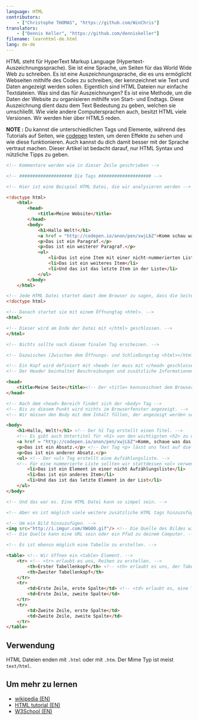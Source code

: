 ```yaml
---
language: HTML
contributors:
    - ["Christophe THOMAS", "https://github.com/WinChris"]
translators:
    - ["Dennis Keller", "https://github.com/denniskeller"]
filename: learnhtml-de.html
lang: de-de
---
```


HTML steht für HyperText Markup Language (Hypertext-Auszeichnungssprache).
Sie ist eine Sprache, um Seiten für das World Wide Web zu schreiben.
Es ist eine Auszeichnungssprache, die es uns ermöglicht Webseiten mithilfe des Codes zu schreiben, der kennzeichnet  wie Text und Daten angezeigt werden sollen. Eigentlich sind HTML Dateien nur einfache Textdateien.
Was sind das für Auszeichnungen? Es ist eine Methode, um die Daten der Website zu organisieren mithilfe von Start- und Endtags.
Diese Auszeichnung dient dazu dem Text Bedeutung zu geben, welchen sie umschließt.
Wie viele andere Computersprachen auch, besitzt HTML viele Versionen. Wir werden hier über HTML5 reden.

**NOTE :**  Du kannst die unterschiedlichen Tags und Elemente, während des Tutorials auf Seiten, wie [codepen](http://codepen.io/pen/) testen, um deren Effekte zu sehen und wie diese funktionieren. Auch kannst du dich damit besser mit der Sprache vertraut machen.
Dieser Artikel ist bedacht darauf, nur HTML Syntax und nützliche Tipps zu geben.


```html
<!-- Kommentare werden wie in dieser Zeile geschrieben -->

<!-- #################### Die Tags #################### -->

<!-- Hier ist eine Beispiel HTML Datei, die wir analysieren werden -->

<!doctype html>
	<html>
		<head>
			<title>Meine Website</title>
		</head>
		<body>
			<h1>Hallo Welt!</h1>
			<a href = "http://codepen.io/anon/pen/xwjLbZ">Komm schau was das hier anzeigt</a>
			<p>Das ist ein Paragraf.</p>
			<p>Das ist ein weiterer Paragraf.</p>
			<ul>
				<li>Das ist eine Item mit einer nicht-nummerierten Liste (Aufzählungsliste)</li>
				<li>Das ist ein weiteres Item</li>
				<li>Und das ist das letzte Item in der Liste</li>
			</ul>
		</body>
	</html>

<!-- Jede HTML Datei startet damit dem Browser zu sagen, dass die Seite aus HTML besteht. -->
<!doctype html>

<!-- Danach startet sie mit einem Öffnungtag <html>. -->
<html>

<!-- Dieser wird am Ende der Datei mit </html> geschlossen. -->
</html>

<!-- Nichts sollte nach diesem finalen Tag erscheinen. -->

<!-- Dazwischen (Zwischen dem Öffnungs- und Schließungstag <html></html>) finden wir: -->

<!-- Ein Kopf wird definiert mit <head> (er muss mit </head> geschlossen werden). -->
<!-- Der Header beinhaltet Beschreibungen und zusätzliche Informationen, welche nicht dargestellt werden. Das sind Metadaten. -->

<head>
	<title>Meine Seite</title><!-- Der <title> kennzeichnet dem Browser den Titel im Browserfenster und im Tabnamen anzuzeigen. -->
</head>

<!-- Nach dem <head> Bereich findet sich der <body> Tag -->
<!-- Bis zu diesem Punkt wird nichts im Browserfenster angezeigt. -->
<!-- Wir müssen den Body mit dem Inhalt füllen, der angezeigt werden soll. -->

<body>
	<h1>Hallo, Welt!</h1> <!-- Der h1 Tag erstellt einen Titel. -->
	<!-- Es gibt auch Untertitel für <h1> von den wichtigsten <h2> zu den Unwichtigsten (h6). -->
	<a href = "http://codepen.io/anon/pen/xwjLbZ">Komm, schaue was das zeigt</a> <!-- Eine URL wird zum Hyperlink, wenn es das Attribut href="" hat -->
	<p>Das ist ein Absatz.</p> <!-- Der Tag <p> lässt uns Text auf die HTML Seite hinzufügen. -->
	<p>Das ist ein anderer Absatz.</p>
	<ul> <!-- Der <ul> Tag erstellt eine Aufzählungsliste. -->
	<!-- Für eine nummerierte Liste sollten wir stattdessen <ol> verwenden. Das erste Element bekommt 1., das zweite 2. usw. -->
		<li>Das ist ein Element in einer nicht Aufzählungsliste</li>
		<li>Das ist ein anderes Item</li>
		<li>Und das ist das letzte Element in der List</li>
	</ul>
</body>

<!-- Und das war es. Eine HTML Datei kann so simpel sein. -->

<!-- Aber es ist möglich viele weitere zusätzliche HTML tags hinzuzufügen. -->

<!-- Um ein Bild hinzuzufügen. -->
<img src="http://i.imgur.com/XWG0O.gif"/> <!-- Die Quelle des Bildes wird gezeigt durch das Attribut src="" -->
<!-- Die Quelle kann eine URL sein oder ein Pfad zu deinem Computer. -->

<!-- Es ist ebenso möglich eine Tabelle zu erstellen. -->

<table> <!-- Wir öffnen ein <table> Element. -->
	<tr> <!-- <tr> erlaubt es uns, Reihen zu erstellen. -->
		<th>Erster Tabellenkopf</th> <!-- <th> erlaubt es uns, der Tabelle einen Titel zu geben. -->
		<th>Zweiter Tabellenkopf</th>
	</tr>
	<tr>
		<td>Erste Zeile, erste Spalte</td> <!-- <td> erlaubt es, eine Tabellenzelle zu erstellen. -->
		<td>Erste Zeile, zweite Spalte</td>
	</tr>
	<tr>
		<td>Zweite Zeile, erste Spalte</td>
		<td>Zweite Zeile, zweite Spalte</td>
	</tr>
</table>
```

## Verwendung

HTML Dateien enden mit `.html` oder mit `.htm`. Der Mime Typ ist meist `text/html`.

## Um mehr zu lernen

* [wikipedia (EN)](https://en.wikipedia.org/wiki/HTML)
* [HTML tutorial (EN)](https://developer.mozilla.org/en-US/docs/Web/HTML)
* [W3School (EN)](http://www.w3schools.com/html/html_intro.asp)

